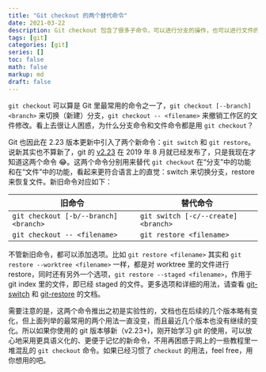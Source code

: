 ```yaml
---
title: "Git checkout 的两个替代命令"
date: 2021-03-22
description: Git checkout 包含了很多子命令，可以进行分支的操作，也可以进行文件的操作，看起来有一些混乱。Git 2.23 带来的两个新命令 git switch 和 git restore 就对 git checkout 的这些不合常理的用法进行了语义化的替代。
tags: [git]
categories: [git]
series: []
toc: false
math: false
markup: md
draft: false
---
```


`git checkout` 可以算是 Git 里最常用的命令之一了，`git checkout [--branch] <branch>` 来切换（新建）分支，`git checkout -- <filename>` 来撤销工作区的文件修改。看上去很让人困惑，为什么分支命令和文件命令都是用 `git checkout`？

Git 也因此在 2.23 版本更新中引入了两个新命令：`git switch` 和 `git restore`。说新其实也不算新了，git 的 [v2.23](https://public-inbox.org/git/xmqqy2zszuz7.fsf@gitster-ct.c.googlers.com/) 在 2019 年 8 月就已经发布了，只是我现在才知道这两个命令 😂。这两个命令分别用来替代 `git checkout` 在“分支”中的功能和在“文件”中的功能，看起来更符合语言上的直觉：switch 来切换分支，restore 来恢复文件。新旧命令对应如下：

| 旧命令                                | 替代命令                            |
| ------------------------------------- | ----------------------------------- |
| `git checkout [-b/--branch] <branch>` | `git switch [-c/--create] <branch>` |
| `git checkout -- <filename> `         | `git restore <filename> `  |

不管新旧命令，都可以添加选项。比如 `git restore <filename>` 其实和 `git restore --worktree <filename>` 一样，都是对 worktree 里的文件进行 restore，同时还有另外一个选项，`git restore --staged <filename>`，作用于 git index 里的文件，即已经 staged 的文件。更多选项和详细的用法，请查看 [git-switch](https://git-scm.com/docs/git-switch/2.23.0) 和 [git-restore](https://git-scm.com/docs/git-restore/2.30.0) 的文档。

需要注意的是，这两个命令推出之初是实验性的，文档也在后续的几个版本略有变化，但上面列举的最常用的两个用法一直没变，而且最近几个版本也没有继续的变化。所以如果你使用的 git 版本够新（v2.23+)，刚开始学习 git 的使用，可以放心地采用更具语义化的、更便于记忆的新命令，不用再困惑于网上的一些教程里一堆混乱的 `git checkout` 命令。如果已经习惯了 `checkout` 的用法，feel free，用你想用的吧。

